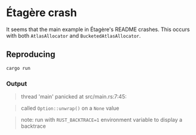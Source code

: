 # Étagère crash

It seems that the main example in Étagère's README crashes. This occurs with both `AtlasAllocator` and `BucketedAtlasAllocator`.

## Reproducing

```bash
cargo run
```

### Output

> thread 'main' panicked at src/main.rs:7:45:

> called `Option::unwrap()` on a `None` value

> note: run with `RUST_BACKTRACE=1` environment variable to display a backtrace
